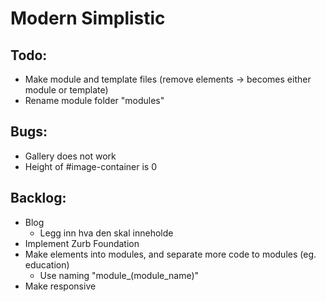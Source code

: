 # Modern Simplistic

Todo:
---------
* Make module and template files (remove elements -> becomes either module or template)
* Rename module folder "modules"

Bugs:
---------
* Gallery does not work
* Height of #image-container is 0

Backlog:
---------
* Blog
	* Legg inn hva den skal inneholde
* Implement Zurb Foundation
* Make elements into modules, and separate more code to modules (eg. education)
	* Use naming "module_(module_name)"
* Make responsive

